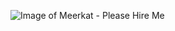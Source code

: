 ![Image of Meerkat - Please Hire Me](https://www.google.com/url?sa=i&url=https%3A%2F%2Fwww.nationalgeographic.com%2Fanimals%2Fmammals%2Fm%2Fmeerkat%2F&psig=AOvVaw2slhYm1aIEVZExyxLNJHWE&ust=1590242136431000&source=images&cd=vfe&ved=0CAIQjRxqFwoTCKiRtuXPx-kCFQAAAAAdAAAAABAE)
